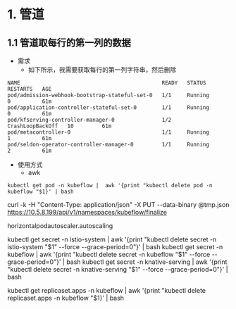 
# 1. 管道
## 1.1 管道取每行的第一列的数据

* 需求
    * 如下所示，我需要获取每行的第一列字符串，然后删除

```
NAME                                             READY   STATUS             RESTARTS   AGE
pod/admission-webhook-bootstrap-stateful-set-0   1/1     Running            0          61m
pod/application-controller-stateful-set-0        1/1     Running            0          61m
pod/kfserving-controller-manager-0               1/2     CrashLoopBackOff   10         61m
pod/metacontroller-0                             1/1     Running            1          61m
pod/seldon-operator-controller-manager-0         1/1     Running            2          61m

```

* 使用方式
    * awk
```
kubectl get pod -n kubeflow |  awk '{print "kubectl delete pod -n kubeflow "$1}' | bash 
```


curl -k -H "Content-Type: application/json" -X PUT --data-binary @tmp.json https://10.5.8.199/api/v1/namespaces/kubeflow/finalize


horizontalpodautoscaler.autoscaling

kubectl get secret -n istio-system | awk '{print "kubectl delete secret -n istio-system "$1" --force --grace-period=0"}' | bash
kubectl get secret -n kubeflow | awk '{print "kubectl delete secret -n kubeflow "$1" --force --grace-period=0"}' | bash
kubectl get secret -n knative-serving  | awk '{print "kubectl delete secret -n knative-serving  "$1" --force --grace-period=0"}' | bash

kubectl get replicaset.apps -n kubeflow | awk '{print "kubectl delete replicaset.apps -n kubeflow "$1}' | bash